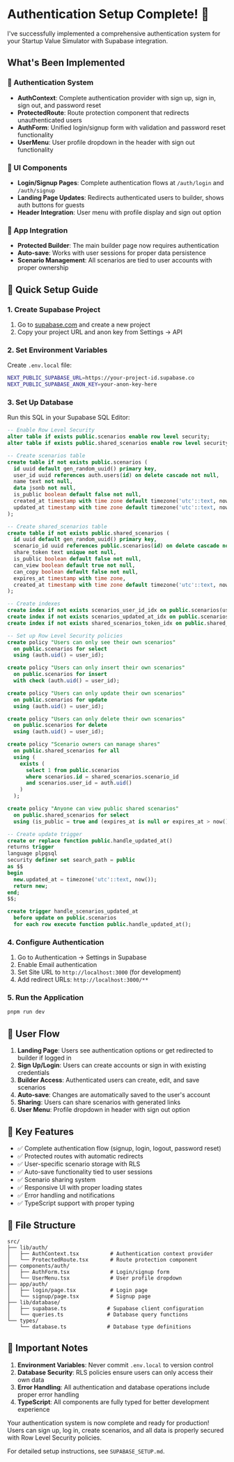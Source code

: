 # Authentication Setup Complete! 🎉

I've successfully implemented a comprehensive authentication system for your Startup Value Simulator with Supabase integration.

## What's Been Implemented

### 🔐 Authentication System
- **AuthContext**: Complete authentication provider with sign up, sign in, sign out, and password reset
- **ProtectedRoute**: Route protection component that redirects unauthenticated users
- **AuthForm**: Unified login/signup form with validation and password reset functionality
- **UserMenu**: User profile dropdown in the header with sign out functionality

### 🎨 UI Components
- **Login/Signup Pages**: Complete authentication flows at `/auth/login` and `/auth/signup`
- **Landing Page Updates**: Redirects authenticated users to builder, shows auth buttons for guests
- **Header Integration**: User menu with profile display and sign out option

### 🔄 App Integration
- **Protected Builder**: The main builder page now requires authentication
- **Auto-save**: Works with user sessions for proper data persistence
- **Scenario Management**: All scenarios are tied to user accounts with proper ownership

## 🚀 Quick Setup Guide

### 1. Create Supabase Project
1. Go to [supabase.com](https://supabase.com) and create a new project
2. Copy your project URL and anon key from Settings → API

### 2. Set Environment Variables
Create `.env.local` file:
```bash
NEXT_PUBLIC_SUPABASE_URL=https://your-project-id.supabase.co
NEXT_PUBLIC_SUPABASE_ANON_KEY=your-anon-key-here
```

### 3. Set Up Database
Run this SQL in your Supabase SQL Editor:

```sql
-- Enable Row Level Security
alter table if exists public.scenarios enable row level security;
alter table if exists public.shared_scenarios enable row level security;

-- Create scenarios table
create table if not exists public.scenarios (
  id uuid default gen_random_uuid() primary key,
  user_id uuid references auth.users(id) on delete cascade not null,
  name text not null,
  data jsonb not null,
  is_public boolean default false not null,
  created_at timestamp with time zone default timezone('utc'::text, now()) not null,
  updated_at timestamp with time zone default timezone('utc'::text, now()) not null
);

-- Create shared_scenarios table
create table if not exists public.shared_scenarios (
  id uuid default gen_random_uuid() primary key,
  scenario_id uuid references public.scenarios(id) on delete cascade not null,
  share_token text unique not null,
  is_public boolean default false not null,
  can_view boolean default true not null,
  can_copy boolean default false not null,
  expires_at timestamp with time zone,
  created_at timestamp with time zone default timezone('utc'::text, now()) not null
);

-- Create indexes
create index if not exists scenarios_user_id_idx on public.scenarios(user_id);
create index if not exists scenarios_updated_at_idx on public.scenarios(updated_at desc);
create index if not exists shared_scenarios_token_idx on public.shared_scenarios(share_token);

-- Set up Row Level Security policies
create policy "Users can only see their own scenarios"
  on public.scenarios for select
  using (auth.uid() = user_id);

create policy "Users can only insert their own scenarios"
  on public.scenarios for insert
  with check (auth.uid() = user_id);

create policy "Users can only update their own scenarios"
  on public.scenarios for update
  using (auth.uid() = user_id);

create policy "Users can only delete their own scenarios"
  on public.scenarios for delete
  using (auth.uid() = user_id);

create policy "Scenario owners can manage shares"
  on public.shared_scenarios for all
  using (
    exists (
      select 1 from public.scenarios 
      where scenarios.id = shared_scenarios.scenario_id 
      and scenarios.user_id = auth.uid()
    )
  );

create policy "Anyone can view public shared scenarios"
  on public.shared_scenarios for select
  using (is_public = true and (expires_at is null or expires_at > now()));

-- Create update trigger
create or replace function public.handle_updated_at()
returns trigger
language plpgsql
security definer set search_path = public
as $$
begin
  new.updated_at = timezone('utc'::text, now());
  return new;
end;
$$;

create trigger handle_scenarios_updated_at
  before update on public.scenarios
  for each row execute function public.handle_updated_at();
```

### 4. Configure Authentication
1. Go to Authentication → Settings in Supabase
2. Enable Email authentication
3. Set Site URL to `http://localhost:3000` (for development)
4. Add redirect URLs: `http://localhost:3000/**`

### 5. Run the Application
```bash
pnpm run dev
```

## 🎯 User Flow

1. **Landing Page**: Users see authentication options or get redirected to builder if logged in
2. **Sign Up/Login**: Users can create accounts or sign in with existing credentials
3. **Builder Access**: Authenticated users can create, edit, and save scenarios
4. **Auto-save**: Changes are automatically saved to the user's account
5. **Sharing**: Users can share scenarios with generated links
6. **User Menu**: Profile dropdown in header with sign out option

## 🔧 Key Features

- ✅ Complete authentication flow (signup, login, logout, password reset)
- ✅ Protected routes with automatic redirects
- ✅ User-specific scenario storage with RLS
- ✅ Auto-save functionality tied to user sessions
- ✅ Scenario sharing system
- ✅ Responsive UI with proper loading states
- ✅ Error handling and notifications
- ✅ TypeScript support with proper typing

## 📁 File Structure

```
src/
├── lib/auth/
│   ├── AuthContext.tsx          # Authentication context provider
│   └── ProtectedRoute.tsx       # Route protection component
├── components/auth/
│   ├── AuthForm.tsx             # Login/signup form
│   └── UserMenu.tsx             # User profile dropdown
├── app/auth/
│   ├── login/page.tsx           # Login page
│   └── signup/page.tsx          # Signup page
├── lib/database/
│   ├── supabase.ts             # Supabase client configuration
│   └── queries.ts              # Database query functions
└── types/
    └── database.ts             # Database type definitions
```

## 🚨 Important Notes

1. **Environment Variables**: Never commit `.env.local` to version control
2. **Database Security**: RLS policies ensure users can only access their own data
3. **Error Handling**: All authentication and database operations include proper error handling
4. **TypeScript**: All components are fully typed for better development experience

Your authentication system is now complete and ready for production! Users can sign up, log in, create scenarios, and all data is properly secured with Row Level Security policies.

For detailed setup instructions, see `SUPABASE_SETUP.md`.
